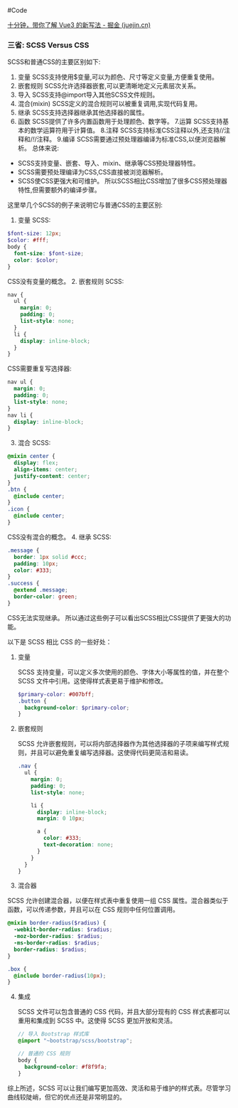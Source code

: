 #Code 

[十分钟，带你了解 Vue3 的新写法 - 掘金 (juejin.cn)](https://juejin.cn/post/7225267685763907621)

### 三省: SCSS Versus CSS

 SCSS和普通CSS的主要区别如下:
1. 变量
SCSS支持使用$变量,可以为颜色、尺寸等定义变量,方便重复使用。
2. 嵌套规则
SCSS允许选择器嵌套,可以更清晰地定义元素层次关系。
3. 导入
SCSS支持@import导入其他SCSS文件规则。
4. 混合(mixin) 
SCSS定义的混合规则可以被重复调用,实现代码复用。
5. 继承
SCSS支持选择器继承其他选择器的属性。
6. 函数
SCSS提供了许多内置函数用于处理颜色、数字等。
7.运算
SCSS支持基本的数学运算符用于计算值。
8.注释
SCSS支持标准CSS注释以外,还支持//注释和/*!*/注释。
9.编译
SCSS需要通过预处理器编译为标准CSS,以便浏览器解析。
总体来说:
- SCSS支持变量、嵌套、导入、mixin、继承等CSS预处理器特性。
- SCSS需要预处理编译为CSS,CSS直接被浏览器解析。
- SCSS使CSS更强大和可维护。
所以SCSS相比CSS增加了很多CSS预处理器特性,但需要额外的编译步骤。


 这里举几个SCSS的例子来说明它与普通CSS的主要区别:
1. 变量
SCSS:
```scss
$font-size: 12px;
$color: #fff;
body {
  font-size: $font-size;
  color: $color; 
}
```
CSS没有变量的概念。
2. 嵌套规则
SCSS: 
```scss
nav {
  ul {
    margin: 0;
    padding: 0;
    list-style: none;
  }
  li {
    display: inline-block;
  }
}
```
CSS需要重复写选择器:
```css
nav ul {
  margin: 0;
  padding: 0;
  list-style: none;
}
nav li {
  display: inline-block;
}
```
3. 混合
SCSS:
```scss
@mixin center {
  display: flex;
  align-items: center;
  justify-content: center;
}
.btn {
  @include center;
}
.icon {
  @include center;
}
```
CSS没有混合的概念。
4. 继承
SCSS:
```scss
.message {
  border: 1px solid #ccc;
  padding: 10px;
  color: #333;
}
.success {
  @extend .message;
  border-color: green;
}
```
CSS无法实现继承。
所以通过这些例子可以看出SCSS相比CSS提供了更强大的功能。




以下是 SCSS 相比 CSS 的一些好处：

1. 变量

   SCSS 支持变量，可以定义多次使用的颜色、字体大小等属性的值，并在整个 SCSS 文件中引用。这使得样式表更易于维护和修改。

   ```scss
   $primary-color: #007bff;
   .button {
     background-color: $primary-color;
   }
   ```

2. 嵌套规则

   SCSS 允许嵌套规则，可以将内部选择器作为其他选择器的子项来编写样式规则，并且可以避免重复编写选择器。这使得代码更简洁和易读。

   ```scss
   .nav {
     ul {
       margin: 0;
       padding: 0;
       list-style: none;

       li {
         display: inline-block;
         margin: 0 10px;

         a {
           color: #333;
           text-decoration: none;
         }
       }
     }
   }
   ```

3.  混合器

   SCSS 允许创建混合器，以便在样式表中重复使用一组 CSS 属性。混合器类似于函数，可以传递参数，并且可以在 CSS 规则中任何位置调用。

   ```scss
   @mixin border-radius($radius) {
     -webkit-border-radius: $radius;
     -moz-border-radius: $radius;
     -ms-border-radius: $radius;
     border-radius: $radius;
   }

   .box {
     @include border-radius(10px);
   }
   ```

4. 集成

   SCSS 文件可以包含普通的 CSS 代码，并且大部分现有的 CSS 样式表都可以重用和集成到 SCSS 中。这使得 SCSS 更加开放和灵活。

   ```scss
   // 导入 Bootstrap 样式库
   @import "~bootstrap/scss/bootstrap";

   // 普通的 CSS 规则
   body {
     background-color: #f8f9fa;
   }
   ```

综上所述，SCSS 可以让我们编写更加高效、灵活和易于维护的样式表。尽管学习曲线较陡峭，但它的优点还是非常明显的。

